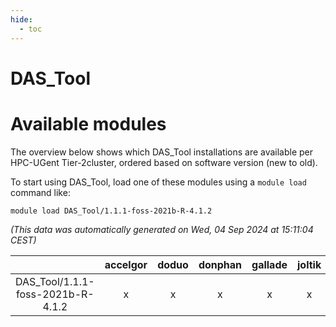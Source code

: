 ```yaml
---
hide:
  - toc
---
```


DAS_Tool
========

# Available modules


The overview below shows which DAS_Tool installations are available per HPC-UGent Tier-2cluster, ordered based on software version (new to old).

To start using DAS_Tool, load one of these modules using a `module load` command like:

```shell
module load DAS_Tool/1.1.1-foss-2021b-R-4.1.2
```

*(This data was automatically generated on Wed, 04 Sep 2024 at 15:11:04 CEST)*  

| |accelgor|doduo|donphan|gallade|joltik|shinx|skitty|
| :---: | :---: | :---: | :---: | :---: | :---: | :---: | :---: |
|DAS_Tool/1.1.1-foss-2021b-R-4.1.2|x|x|x|x|x|-|x|
